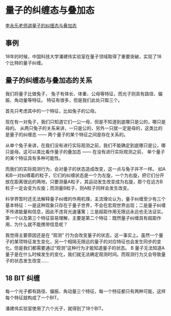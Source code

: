 
# 量子的纠缠态与叠加态
[李永乐老师讲量子的纠缠态与叠加态](https://www.bilibili.com/video/BV1QW411Q7nj/?spm_id_from=333.999.0.0&vd_source=c577805cc8247fcd71103ce68b76c960)

## 事例

18年的时候，中国科技大学潘建伟实验室在量子领域取得了重要突破，实现了18个比特的量子纠缠。

## 量子的纠缠态与叠加态的关系

我们将量子比做兔子，
兔子有体长、体重、公母等特征，而光子则具有路径、偏振、角动量等特征。
特征有很多，但是我们此处只取三个。

首先只考虑其中的一个特征，比如兔子的公母。

现在有一对兔子，我们只知道它们一公一母，但是不知道到底哪只是公的，哪只是母的。 
从两只兔子的关系来讲，一只是公的，另外一只就一定是母的，这类比的是量子的纠缠态 —— 两个量子的某个特征之间是存在关系的。

从单个兔子来讲，在我们没有进行实际观测之前，我们不能确定到底哪只是公，哪只是母。这可以类比看作量子的叠加态 —— 在没有进行实际观测之前，
单个量子的某个特征具有多种可能性。

而我们的实际观测行为，会对量子的状态造成改变，这一点与兔子并不一样。
如A和B一对纠缠着的粒子，它们的纠缠状态是一个为左旋，一个为右旋，把它们分开放在距离很远的两地，只要测量A粒子，其运动发生改变成为右旋，那个在远方B粒子一定会变为左旋；而测量B粒子，则A粒子同样会发生改变。

科学界暂时还无法解释量子纠缠的作用机理，主流理论认为，量子纠缠至少有三个基本特征：一是这种现象只存在于量子世界，不会在宏观世界出现；二是量子纠缠不传递能量和信息，因此不违背光速藩篱；三是超距作用无限远永远也无法证实。
第一个以及第三个特征容易理解，主要是第二个特征：既然量子纠缠具有超距作用，为什么就不能携带信息呢？

我觉得主要原因还是在 “观测” 行为会改变量子的状态，这一事实上。虽然一个量子的某项特征发生变化，另一个相隔无限远的量子的对应特征也会发生同步的变化。但是我们都需要通过“观测”这种行为才能知道量子的状态。
B 量子无法知道A量子是在什么时候发生的变化，我们就无法确定观测时间。而观测行为又会导致量子的状态发生改变......


## 18 BIT 纠缠

每一个光子都有路径、偏振、角动量三个特征，每一个特征都只有两种可能，这样每个特征就构成了一个BIT。

潘建伟实验室使用了六个光子，就得到了18个BIT。



